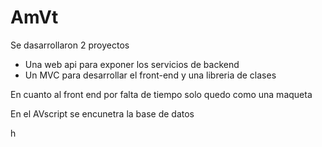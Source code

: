 # AmVt

Se dasarrollaron 2 proyectos
 * Una web api para exponer los servicios de backend
 * Un MVC para desarrollar el front-end
 y una libreria de clases

En cuanto al front end por falta de tiempo solo quedo como una maqueta

En el AVscript se encunetra la base de datos


h
